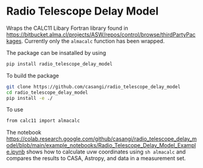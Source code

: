 # Radio Telescope Delay Model
Wraps the CALC11 Libary Fortran library found in https://bitbucket.alma.cl/projects/ASW/repos/control/browse/thirdPartyPackages. 
Currently only the ```almacalc``` function has been wrapped.

The package can be insatalled by using 
```sh
pip install radio_telescope_delay_model
```
To build the package
```sh
git clone https://github.com/casangi/radio_telescope_delay_model
cd radio_telescope_delay_model
pip install -e ./
```
To use 
```sh
from calc11 import almacalc 
```
The notebook https://colab.research.google.com/github/casangi/radio_telescope_delay_model/blob/main/example_notebooks/Radio_Telescope_Delay_Model_Example.ipynb shows how to calculate uvw coordinates using ```sh almacalc``` and compares the results to CASA, Astropy, and data in a measurement set.

